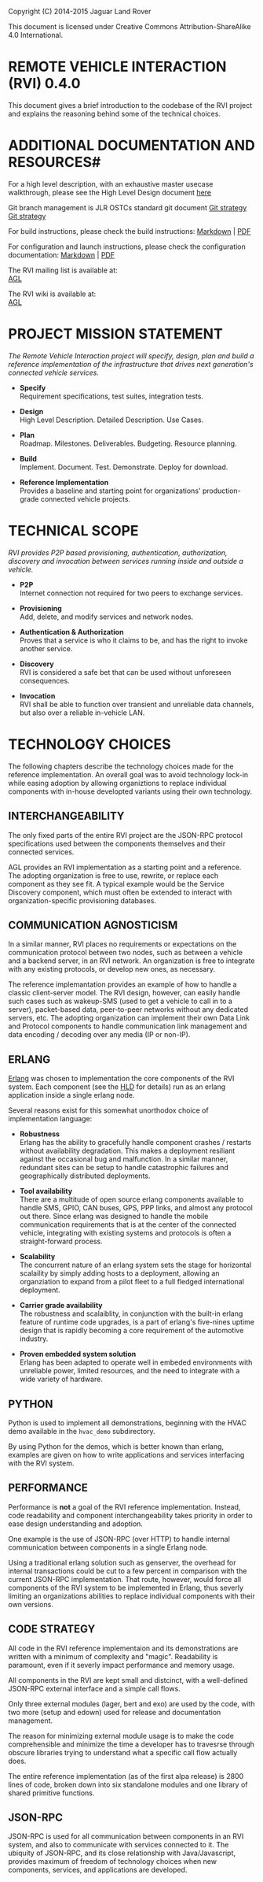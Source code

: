Copyright (C) 2014-2015 Jaguar Land Rover

This document is licensed under Creative Commons
Attribution-ShareAlike 4.0 International.

# REMOTE VEHICLE INTERACTION (RVI) 0.4.0 #

This document gives a brief introduction to the codebase of the RVI
project and explains the reasoning behind some of the technical
choices.

# ADDITIONAL DOCUMENTATION AND RESOURCES#
For a high level description, with an exhaustive master usecase
walkthrough, please see the High Level Design document 
[here](https://wiki.automotivelinux.org/_media/eg-rvi/15-456-poc-rvi-hld_reva.pdf)

Git branch management is JLR OSTCs standard git document
[Git strategy](https://docs.google.com/document/d/1xG86q2o5Y-aSn7m8QARIH8hcTpH_yNMWCLQJD47IP48/edit/)
[Git strategy](https://docs.google.com/document/d/1ko12dTXGeb2-E18SHOzGuC1318hGYSCIq3ADSzFOlGM/edit)

For build instructions, please check the build instructions:
[Markdown](BUILD.md) | 
[PDF](https://wiki.automotivelinux.org/_media/eg-rvi/rvi-build.pdf)

For configuration and launch instructions, please check the configuration documentation:
[Markdown](CONFIGURE.md) | 
[PDF](https://wiki.automotivelinux.org/_media/eg-rvi/rvi-configure.pdf)

The RVI mailing list is available at:  
[AGL](http://lists.linuxfoundation.org/mailman/listinfo/automotive-eg-rvi)

The RVI wiki is available at:  
[AGL](https://wiki2.automotivelinux.org/eg-rvi/)


# PROJECT MISSION STATEMENT #
*The Remote Vehicle Interaction project will specify, design, plan and
 build a reference implementation of the infrastructure that drives
 next generation's connected vehicle services.*

* **Specify**<br>
Requirement specifications, test suites, integration tests.

* **Design**<br>
High Level Description. Detailed Description. Use Cases.

* **Plan**<br>
Roadmap. Milestones. Deliverables. Budgeting. Resource planning.

* **Build**<br>
Implement. Document. Test. Demonstrate. Deploy for download.

* **Reference Implementation**<br>
Provides a baseline and starting point for organizations' production-grade connected vehicle projects.

# TECHNICAL SCOPE #

*RVI provides P2P based provisioning, authentication, authorization,
 discovery and invocation between services running inside and outside
 a vehicle.*

* **P2P**<br>
Internet connection not required for two peers to exchange services.

* **Provisioning**<br>
Add, delete, and modify services and network nodes.

* **Authentication & Authorization**<br>
Proves that a service is who it claims to be, and has the right to invoke another service.

* **Discovery**<br>
RVI is considered a safe bet that can be used without unforeseen consequences.

* **Invocation**<br>
RVI shall be able to function over transient and unreliable data channels, but also over a reliable in-vehicle LAN.


# TECHNOLOGY CHOICES #
The following chapters describe the technology choices made for the
reference implementation.  An overall goal was to avoid technology
lock-in while easing adoption by allowing organiztions to replace
individual components with in-house developted variants using their
own technology.

## INTERCHANGEABILITY ##
The only fixed parts of the entire RVI project are the JSON-RPC
protocol specifications used between the components themselves and
their connected services. 

AGL provides an RVI implementation as a starting point and a
reference. The adopting organization is free to use, rewrite, or
replace each component as they see fit. A typical example would be the
Service Discovery component, which must often be extended to interact
with organization-specific provisioning databases.

## COMMUNICATION AGNOSTICISM ##
In a similar manner, RVI places no requirements or expectations on the
communication protocol between two nodes, such as between a vehicle
and a backend server, in an RVI network. An organization is free to
integrate with any existing protocols, or develop new ones, as
necessary.

The reference implemantation provides an example of how to handle a
classic client-server model. The RVI design, however, can easily
handle such cases such as wakeup-SMS (used to get a vehicle to call in
to a server), packet-based data, peer-to-peer networks without any
dedicated servers, etc. The adopting organization can implement their
own Data Link and Protocol components to handle communication link
management and data encoding / decoding over any media (IP or non-IP).

## ERLANG ##
[Erlang](http://www.erlang.org) was chosen to implementation the core
components of the RVI system. Each component (see the
[HLD](https://wiki.automotivelinux.org/_media/eg-rvi/15-456-poc-rvi-hld_reva.pdf)
for details) run as an erlang application inside a single erlang node.

Several reasons exist for this somewhat unorthodox choice of
implementation language:

* **Robustness**<br>
Erlang has the ability to gracefully handle component crashes /
restarts without availability degradation. This makes a deployment
resiliant against the occasional bug and malfunction. In a similar
manner, redundant sites can be setup to handle catastrophic failures
and geographically distributed deployments.

* **Tool availability**<br>
There are a multitude of open source erlang components available to
handle SMS, GPIO, CAN buses, GPS, PPP links, and almost any protocol
out there. Since erlang was designed to handle the mobile
communication requirements that is at the center of the connected
vehicle, integrating with existing systems and protocols is often a
straight-forward process.

* **Scalability**<br>
The concurrent nature of an erlang system sets the stage for
horizontal scalaility by simply adding hosts to a deployment, allowing
an organziation to expand from a pilot fleet to a full fledged
international deployment.

* **Carrier grade availability**<br>
The robustness and scalaiblity, in conjunction with the built-in
erlang feature of runtime code upgrades, is a part of erlang's
five-nines uptime design that is rapidly becoming a core requirement
of the automotive industry.
 
* **Proven embedded system solution**<br>
Erlang has been adapted to operate well in embeded environments
with unreliable power, limited resources, and the need to integrate
with a wide variety of hardware.

## PYTHON ##
Python is used to implement all demonstrations, beginning
with the HVAC demo available in the ```hvac_demo``` subdirectory.

By using Python for the demos, which is better known than erlang,
examples are given on how to write applications and services
interfacing with the RVI system.

## PERFORMANCE ##
Performance is **not** a goal of the RVI reference
implementation. Instead, code readability and component
interchangeability takes priority in order to ease design
understanding and adoption. 

One example is the use of JSON-RPC (over HTTP) to handle internal
communication between components in a single Erlang node.

Using a traditional erlang solution such as genserver, the
overhead for internal transactions could be cut to a few percent in
comparison with the current JSON-RPC implementation. That route,
however, would force all components of the RVI system to be
implemented in Erlang, thus severly limiting an organizations
abilities to replace individual components with their own versions.


## CODE STRATEGY ##
All code in the RVI reference implementaion and its demonstrations are
written with a minimum of complexity and "magic". Readability is
paramount, even if it severly impact performance and memory usage.

All components in the RVI are kept small and distcinct, with a
well-defined JSON-RPC external interface and a simple call flows.

Only three external modules (lager, bert and exo) are used by the
code, with two more (setup and edown) used for release and
documentation management.

The reason for minimizing external module usage is to make the code
comprehensible and minimize the time a developer has to travesrse
through obscure libraries trying to understand what a specific call
flow actually does.

The entire reference implementation (as of the first alpa release) is
2800 lines of code, broken down into six standalone modules and one
library of shared primitive functions.

## JSON-RPC ##
JSON-RPC is  used for all  communication between components in  an RVI
system, and  also to  communicate with services  connected to  it. The
ubiquity of JSON-RPC, and its close relationship with Java/Javascript,
provides maximum of freedom of technology choices when new components,
services, and applications are developed.
